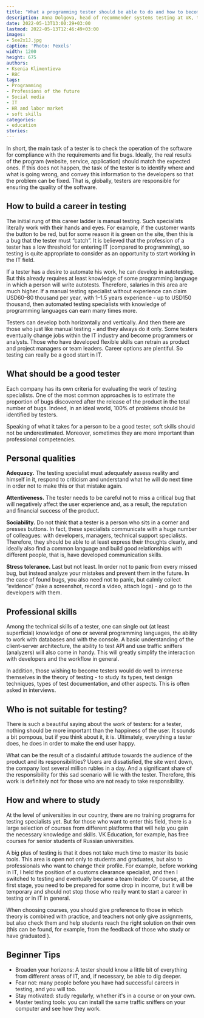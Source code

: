 ```yaml
---
title: "What a programming tester should be able to do and how to become one"
description: Anna Dolgova, head of recommender systems testing at VK, talks about how to become a successful tester and why this is a good start to a career in the IT field.
date: 2022-05-13T13:00:29+03:00
lastmod: 2022-05-13T12:46:49+03:00
images:
- 5xe2x1J.jpg
caption: 'Photo: Pexels'
width: 1200
height: 675
authors:
- Ksenia Klimentieva
- RBC
tags:
- Programming
- Professions of the future
- Social media
- IT
- HR and labor market
- soft skills
categories:
- education
stories:
---
```


In short, the main task of a tester is to check the operation of the software for compliance with the requirements and fix bugs. Ideally, the real results of the program (website, service, application) should match the expected ones. If this does not happen, the task of the tester is to identify where and what is going wrong, and convey this information to the developers so that the problem can be fixed. That is, globally, testers are responsible for ensuring the quality of the software.

## How to build a career in testing

The initial rung of this career ladder is manual testing. Such specialists literally work with their hands and eyes. For example, if the customer wants the button to be red, but for some reason it is green on the site, then this is a bug that the tester must “catch”. It is believed that the profession of a tester has a low threshold for entering IT (compared to programming), so testing is quite appropriate to consider as an opportunity to start working in the IT field.

If a tester has a desire to automate his work, he can develop in autotesting. But this already requires at least knowledge of some programming language in which a person will write autotests. Therefore, salaries in this area are much higher. If a manual testing specialist without experience can claim USD60–80 thousand per year, with 1–1.5 years experience - up to USD150 thousand, then automated testing specialists with knowledge of programming languages ​​can earn many times more.

Testers can develop both horizontally and vertically. And then there are those who just like manual testing - and they always do it only. Some testers eventually change jobs within the IT industry and become programmers or analysts. Those who have developed flexible skills can retrain as product and project managers or team leaders. Career options are plentiful. So testing can really be a good start in IT.

## What should be a good tester

Each company has its own criteria for evaluating the work of testing specialists. One of the most common approaches is to estimate the proportion of bugs discovered after the release of the product in the total number of bugs. Indeed, in an ideal world, 100% of problems should be identified by testers.

Speaking of what it takes for a person to be a good tester, soft skills should not be underestimated. Moreover, sometimes they are more important than professional competencies.

## Personal qualities

**Adequacy.** The testing specialist must adequately assess reality and himself in it, respond to criticism and understand what he will do next time in order not to make this or that mistake again.

**Attentiveness.** The tester needs to be careful not to miss a critical bug that will negatively affect the user experience and, as a result, the reputation and financial success of the product.

**Sociability.** Do not think that a tester is a person who sits in a corner and presses buttons. In fact, these specialists communicate with a huge number of colleagues: with developers, managers, technical support specialists. Therefore, they should be able to at least express their thoughts clearly, and ideally also find a common language and build good relationships with different people, that is, have developed communication skills.

**Stress tolerance.** Last but not least. In order not to panic from every missed bug, but instead analyze your mistakes and prevent them in the future. In the case of found bugs, you also need not to panic, but calmly collect “evidence” (take a screenshot, record a video, attach logs) - and go to the developers with them.

## Professional skills

Among the technical skills of a tester, one can single out (at least superficial) knowledge of one or several programming languages, the ability to work with databases and with the console. A basic understanding of the client-server architecture, the ability to test API and use traffic sniffers (analyzers) will also come in handy. This will greatly simplify the interaction with developers and the workflow in general.

In addition, those wishing to become testers would do well to immerse themselves in the theory of testing - to study its types, test design techniques, types of test documentation, and other aspects. This is often asked in interviews.

## Who is not suitable for testing?

There is such a beautiful saying about the work of testers: for a tester, nothing should be more important than the happiness of the user. It sounds a bit pompous, but if you think about it, it is. Ultimately, everything a tester does, he does in order to make the end user happy.

What can be the result of a disdainful attitude towards the audience of the product and its responsibilities? Users are dissatisfied, the site went down, the company lost several million rubles in a day. And a significant share of the responsibility for this sad scenario will lie with the tester. Therefore, this work is definitely not for those who are not ready to take responsibility.

## How and where to study

At the level of universities in our country, there are no training programs for testing specialists yet. But for those who want to enter this field, there is a large selection of courses from different platforms that will help you gain the necessary knowledge and skills. VK Education, for example, has free courses for senior students of Russian universities.

A big plus of testing is that it does not take much time to master its basic tools. This area is open not only to students and graduates, but also to professionals who want to change their profile. For example, before working in IT, I held the position of a customs clearance specialist, and then I switched to testing and eventually became a team leader. Of course, at the first stage, you need to be prepared for some drop in income, but it will be temporary and should not stop those who really want to start a career in testing or in IT in general.

When choosing courses, you should give preference to those in which theory is combined with practice, and teachers not only give assignments, but also check them and help students reach the right solution on their own (this can be found, for example, from the feedback of those who study or have graduated ).

## Beginner Tips

- Broaden your horizons: A tester should know a little bit of everything from different areas of IT, and, if necessary, be able to dig deeper.
- Fear not: many people before you have had successful careers in testing, and you will too.
- Stay motivated: study regularly, whether it's in a course or on your own.
- Master testing tools: you can install the same traffic sniffers on your computer and see how they work.
